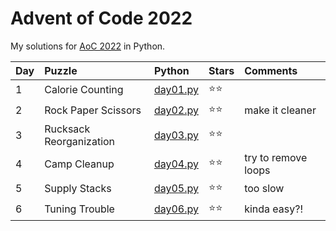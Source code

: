 # Advent of Code 2022

My solutions for [AoC 2022](https://adventofcode.com/2022/) in Python.

| Day  | Puzzle                  | Python                     | Stars | Comments            |
| :--- | :---------------------- | :------------------------- | :---- | :------------------ |
| 1    | Calorie Counting        | [day01.py](day01/day01.py) | ⭐⭐    |                     |
| 2    | Rock Paper Scissors     | [day02.py](day02/day02.py) | ⭐⭐    | make it cleaner     |
| 3    | Rucksack Reorganization | [day03.py](day03/day03.py) | ⭐⭐    |                     |
| 4    | Camp Cleanup            | [day04.py](day04/day04.py) | ⭐⭐    | try to remove loops |
| 5    | Supply Stacks           | [day05.py](day05/day05.py) | ⭐⭐    | too slow            |
| 6    | Tuning Trouble          | [day06.py](day06/day06.py) | ⭐⭐    | kinda easy?!        |